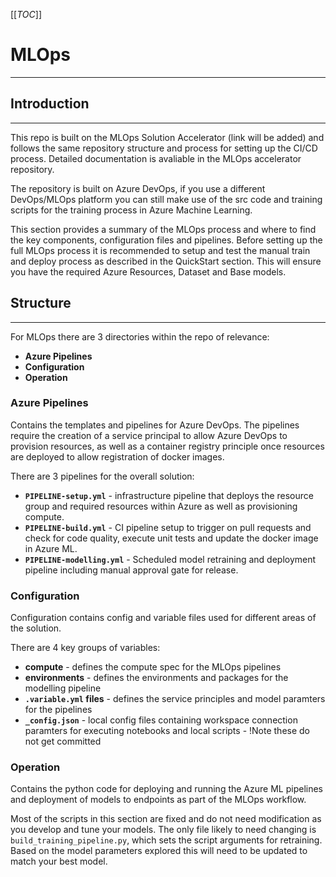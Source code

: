 [[_TOC_]]

# MLOps
---

## Introduction
---

This repo is built on the MLOps Solution Accelerator (link will be added) and follows the same repository structure and process for setting up the CI/CD process. Detailed documentation is avaliable in the MLOps accelerator repository.

The repository is built on Azure DevOps, if you use a different DevOps/MLOps platform you can still make use of the src code and training scripts for the training process in Azure Machine Learning.

This section provides a summary of the MLOps process and where to find the key components, configuration files and pipelines. Before setting up the full MLOps process it is recommended to setup and test the manual train and deploy process as described in the QuickStart section. This will ensure you have the required Azure Resources, Dataset and Base models.

## Structure
---

For MLOps there are 3 directories within the repo of relevance:
- **Azure Pipelines**
- **Configuration**
- **Operation**

### Azure Pipelines
Contains the templates and pipelines for Azure DevOps. The pipelines require the creation of a service principal to allow Azure DevOps to provision resources, as well as a container registry principle once resources are deployed to allow registration of docker images.

There are 3 pipelines for the overall solution:
- **`PIPELINE-setup.yml`** - infrastructure pipeline that deploys the resource group and required resources within Azure as well as provisioning compute.
- **`PIPELINE-build.yml`** - CI pipeline setup to trigger on pull requests and check for code quality, execute unit tests and update the docker image in Azure ML.
- **`PIPELINE-modelling.yml`** - Scheduled model retraining and deployment pipeline including manual approval gate for release.

### Configuration
Configuration contains config and variable files used for different areas of the solution.

There are 4 key groups of variables:
- **compute** - defines the compute spec for the MLOps pipelines
- **environments** - defines the environments and packages for the modelling pipeline
- **`.variable.yml` files** - defines the service principles and model paramters for the pipelines
- **`_config.json`** - local config files containing workspace connection paramters for executing notebooks and local scripts - !Note these do not get committed


### Operation
Contains the python code for deploying and running the Azure ML pipelines and deployment of models to endpoints as part of the MLOps workflow.

Most of the scripts in this section are fixed and do not need modification as you develop and tune your models. The only file likely to need changing is `build_training_pipeline.py`, which sets the script arguments for retraining. Based on the model parameters explored this will need to be updated to match your best model.
